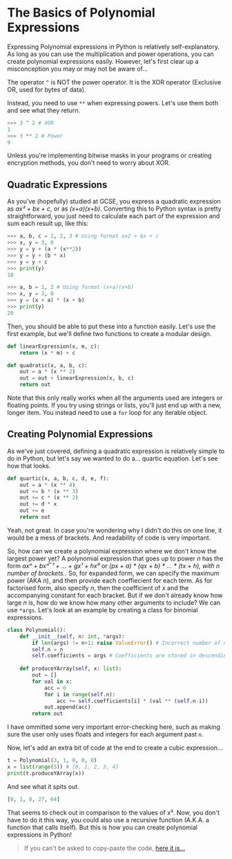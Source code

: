 # The Basics of Polynomial Expressions

Expressing Polynomial expressions in Python is relatively self-explanatory. As long as you can use the multiplication and power operations, you can create polynomial expressions easily. However, let's first clear up a misconception you may or may not be aware of...

The operator `^` is NOT the power operator. It is the XOR operator (Exclusive OR, used for bytes of data).

Instead, you need to use `**` when expressing powers. Let's use them both and see what they return.

```Python
>>> 3 ^ 2 # XOR
1
>>> 3 ** 2 # Power
9
```

Unless you're implementing bitwise masks in your programs or creating encryption methods, you don't need to worry about XOR.

## Quadratic Expressions

As you've (hopefully) studied at GCSE, you express a quadratic expression as *ax² + bx + c*, or as *(x+a)(x+b)*. Converting this to Python syntax is pretty straightforward, you just need to calculate each part of the expression and sum each result up, like this:

```Python
>>> a, b, c = 1, 2, 3 # Using format ax2 + bx + c
>>> x, y = 3, 0
>>> y = y + (a * (x**2))
>>> y = y + (b * x)
>>> y = y + c
>>> print(y)
18
```

```Python
>>> a, b = 1, 2 # Using format (x+a)(x+b)
>>> x, y = 3, 0
>>> y = (x + a) * (x + b)
>>> print(y)
20
```

Then, you should be able to put these into a function easily. Let's use the first example, but we'll define two functions to create a modular design.

```Python
def linearExpression(x, m, c):
    return (x * m) + c

def quadratic(x, a, b, c):
    out = a * (x ** 2)
    out = out + linearExpression(x, b, c)
    return out
```

Note that this only really works when all the arguments used are integers or floating points. If you try using strings or lists, you'll just end up with a new, longer item. You instead need to use a `for` loop for any iterable object.

## Creating Polynomial Expressions

As we've just covered, defining a quadratic expression is relatively simple to do in Python, but let's say we wanted to do a... quartic equation. Let's see how that looks.

```Python
def quartic(x, a, b, c, d, e, f):
    out = a * (x ** 4)
    out += b * (x ** 3)
    out += c * (x ** 2)
    out += d * x
    out += e
    return out
```

Yeah, not great. In case you're wondering why I didn't do this on one line, it would be a mess of brackets. And readability of code is very important.

So, how can we create a polynomial expression where we don't know the largest power yet? A polynomial expression that goes up to power *n* has the form *axⁿ + bxⁿ‾¹ + ... + gx¹ + hx⁰* or *(px + a) * (qx + b) * ... * (tx + h), with n number of brackets.*. So, for expanded form, we can specify the maximum power (AKA *n*), and then provide each coeffiecient for each term. As for factorised form, also specify *n*, then the coefficient of *x* and the accompanying constant for each bracket. But if we don't already know how large *n* is, how do we know how many other arguments to include? We can use `*args`. Let's look at an example by creating a class for binomial expressions.

```Python
class Polynomial():
    def __init__(self, n: int, *args):
        if len(args) != n+1: raise ValueError() # Incorrect number of coefficients
        self.n = n
        self.coefficients = args # Coefficients are stored in descending powers of x
    
    def produceYArray(self, x: list):
        out = []
        for val in x:
            acc = 0
            for i in range(self.n):
                acc += self.coefficients[i] * (val ** (self.n-i))
            out.append(acc)
        return out
```

I have ommitted some very important error-checking here, such as making sure the user only uses floats and integers for each argument past `n`.

Now, let's add an extra bit of code at the end to create a cubic expression...

```Python
t = Polynomial(3, 1, 0, 0, 0)
x = list(range(5)) # [0, 1, 2, 3, 4]
print(t.produceYArray(x))
```

And see what it spits out.

```Python
[0, 1, 8, 27, 64]
```

That seems to check out in comparison to the values of x³. Now, you don't have to do it this way, you could also use a recursive function (A.K.A. a function that calls itself). But this is how you can create polynomial expressions in Python!

> If you can't be asked to copy-paste the code, [here it is...](code.py)
